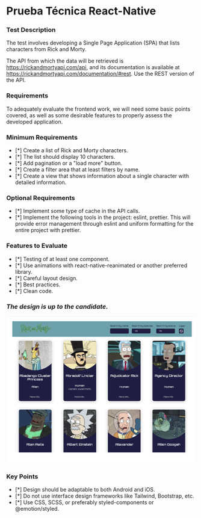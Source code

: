 # Prueba Técnica React-Native
### Test Description
The test involves developing a Single Page Application (SPA) that lists characters from Rick and Morty.

The API from which the data will be retrieved is https://rickandmortyapi.com/api, and its documentation is available at https://rickandmortyapi.com/documentation/#rest. Use the REST version of the API.

### Requirements
To adequately evaluate the frontend work, we will need some basic points covered, as well as some desirable features to properly assess the developed application.

### Minimum Requirements
- [*] Create a list of Rick and Morty characters.
- [*] The list should display 10 characters.
- [*] Add pagination or a "load more" button.
- [*] Create a filter area that at least filters by name.
- [*] Create a view that shows information about a single character with detailed information.

### Optional Requirements
- [*] Implement some type of cache in the API calls.
- [*] Implement the following tools in the project: eslint, prettier. This will provide error management through eslint and uniform formatting for the entire project with prettier.

### Features to Evaluate
- [*] Testing of at least one component.
- [*] Use animations with react-native-reanimated or another preferred library.
- [*] Careful layout design.
- [*] Best practices.
- [*] Clean code.

### *The design is up to the candidate.*
![mockUp](docs/mockUp.png)

### Key Points
- [*] Design should be adaptable to both Android and iOS.
- [*] Do not use interface design frameworks like Tailwind, Bootstrap, etc.
- [*] Use CSS, SCSS, or preferably styled-components or @emotion/styled.
